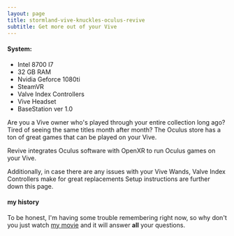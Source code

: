 ```yaml
---
layout: page
title: stormland-vive-knuckles-oculus-revive
subtitle: Get more out of your Vive
---
```


#### System:  
* Intel 8700 I7 
* 32 GB RAM 
* Nvidia Geforce 1080ti 
* SteamVR 
* Valve Index Controllers 
* Vive Headset 
* BaseStation ver 1.0

Are you a Vive owner who's played through your entire collection long ago? Tired of seeing the same titles month after month? The Oculus store has a ton of great games that can be played on your Vive.

Revive integrates Oculus software with OpenXR to run Oculus games on your Vive.

Additionally, in case there are any issues with your Vive Wands, Valve Index Controllers make for great replacements  Setup instructions are further down this page.

#### my history

To be honest, I'm having some trouble remembering right now, so why don't you just watch [my movie](https://en.wikipedia.org/wiki/The_Princess_Bride_%28film%29) and it will answer **all** your questions.
